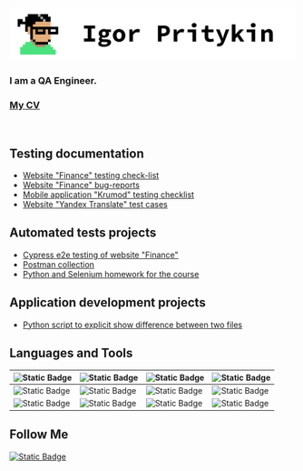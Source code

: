 ![Header](https://github.com/TrickStealer/TrickStealer/blob/main/assets/header.png)

### I am a QA Engineer.

### [My CV](https://drive.google.com/file/d/1m1-tpmpWN4hUHVSPbMmIrH8wb-C6YKJm/view?usp=sharing)
<br/>

## Testing documentation  
* [Website "Finance" testing check-list](https://docs.google.com/spreadsheets/d/1zYroPo_W-m-psTZtgbVmRI5Bz9JswnAZYHIBeZQvny8/edit?usp=sharing)
* [Website "Finance" bug-reports](https://docs.google.com/document/d/1e2j81dHhenTu78yEVQRoDCOvwQURorCzI7RFj2WwEvw/edit?usp=sharing)
* [Mobile application "Krumod" testing checklist](https://drive.google.com/file/d/1bZmJuO6UUETnWhzSQZRrzqPaP7l-g6AE/view?usp=sharing)
* [Website "Yandex Translate" test cases](https://drive.google.com/file/d/1uGJycMipwXjEoFEON6gDZfFfAXEXDRHq/view?usp=drive_link)

## Automated tests projects

* [Cypress e2e testing of website "Finance"](https://github.com/TrickStealer/cypress_test_task)
* [Postman collection](https://www.postman.com/avionics-engineer-8131377/workspace/igor-s-workspace/collection/37663202-5ef79cb8-c2a3-41cf-bc38-f1173fd083c8?action=share&creator=37663202&active-environment=37663202-a0b311fe-544e-4da2-acc1-2b61156b5835)
* [Python and Selenium homework for the course](https://github.com/TrickStealer/Stepik_auto_tests_course)

## Application development projects
* [Python script to explicit show difference between two files](https://github.com/TrickStealer/text_files_difference)

## Languages and Tools
|![Static Badge](https://img.shields.io/badge/python-white?style=for-the-badge&logo=python)      |![Static Badge](https://img.shields.io/badge/java_script-white?style=for-the-badge&logo=javascript)     |![Static Badge](https://img.shields.io/badge/C%2FC%2B%2B-white?style=for-the-badge&logo=C%2B%2B&logoColor=%23039)      |![Static Badge](https://img.shields.io/badge/Selenium_WebDriver-white?style=for-the-badge&logo=selenium)      |
| ---- | ---- | ---- | ---- |
|![Static Badge](https://img.shields.io/badge/SQL-white?style=for-the-badge)      | ![Static Badge](https://img.shields.io/badge/Jira-white?style=for-the-badge&logo=Jira&logoColor=%2306c)     |![Static Badge](https://img.shields.io/badge/Git-white?style=for-the-badge&logo=Git)       | ![Static Badge](https://img.shields.io/badge/Perforce-white?style=for-the-badge&logo=Perforce&logoColor=black)      |
|![Static Badge](https://img.shields.io/badge/Postman-white?style=for-the-badge&logo=Postman)      | ![Static Badge](https://img.shields.io/badge/Linux-white?style=for-the-badge&logo=Linux&logoColor=black)     |![Static Badge](https://img.shields.io/badge/Cypress-white?style=for-the-badge&logo=Cypress&logoColor=black)      |![Static Badge](https://img.shields.io/badge/Docker-white?style=for-the-badge&logo=docker)      |

## Follow Me
[![Static Badge](https://img.shields.io/badge/Linked_In-white?style=for-the-badge&logo=linkedin&logoColor=%2306c&link=%3Cobject%3Ehttps%3A%2F%2Fwww.linkedin.com%2Fin%2Figor-pritykin-70152430b%2F%3C%2Fobject%3E)](https://www.linkedin.com/in/igor-pritykin-70152430b/)

